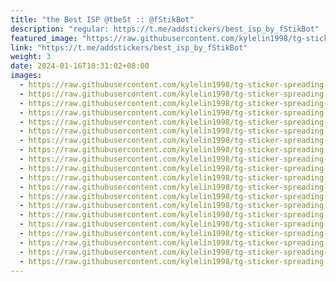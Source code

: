 ```yaml
---
title: "the Best ISP @tbe5t :: @fStikBot"
description: "regular: https://t.me/addstickers/best_isp_by_fStikBot"
featured_image: "https://raw.githubusercontent.com/kylelin1998/tg-sticker-spreading-worldwide-images/main/img/b8349d8d-4f4b-486c-a58d-eaa456598195.jpg"
link: "https://t.me/addstickers/best_isp_by_fStikBot"
weight: 3
date: 2024-01-16T18:31:02+08:00
images:
  - https://raw.githubusercontent.com/kylelin1998/tg-sticker-spreading-worldwide-images/main/img/b8349d8d-4f4b-486c-a58d-eaa456598195.jpg
  - https://raw.githubusercontent.com/kylelin1998/tg-sticker-spreading-worldwide-images/main/img/9f9f8b5e-8445-4d0e-a85e-68c40da1204d.jpg
  - https://raw.githubusercontent.com/kylelin1998/tg-sticker-spreading-worldwide-images/main/img/64273372-880e-463e-be5f-5f088537a1b4.jpg
  - https://raw.githubusercontent.com/kylelin1998/tg-sticker-spreading-worldwide-images/main/img/a00ba845-1cfa-4488-9abe-7948baaa25bb.jpg
  - https://raw.githubusercontent.com/kylelin1998/tg-sticker-spreading-worldwide-images/main/img/12d3ee4a-cacd-4775-9278-946d452f5bcc.jpg
  - https://raw.githubusercontent.com/kylelin1998/tg-sticker-spreading-worldwide-images/main/img/ed37c817-ddc2-42a8-9c65-c13ec2890b45.jpg
  - https://raw.githubusercontent.com/kylelin1998/tg-sticker-spreading-worldwide-images/main/img/8047f742-8bd4-4573-82a3-cc61fd176eca.jpg
  - https://raw.githubusercontent.com/kylelin1998/tg-sticker-spreading-worldwide-images/main/img/2f103e66-c2b4-4f71-a164-ac1fa9c9c9de.jpg
  - https://raw.githubusercontent.com/kylelin1998/tg-sticker-spreading-worldwide-images/main/img/50fab6e1-57ac-43bd-afda-19fe1cd68ba1.jpg
  - https://raw.githubusercontent.com/kylelin1998/tg-sticker-spreading-worldwide-images/main/img/2a4ff3a0-cb0c-4fdf-87d5-263b94b32858.jpg
  - https://raw.githubusercontent.com/kylelin1998/tg-sticker-spreading-worldwide-images/main/img/7990f7d4-13ea-4140-b5bb-e12070422bb5.jpg
  - https://raw.githubusercontent.com/kylelin1998/tg-sticker-spreading-worldwide-images/main/img/5d5a2506-f53e-46c5-8a78-754d9e9b521e.jpg
  - https://raw.githubusercontent.com/kylelin1998/tg-sticker-spreading-worldwide-images/main/img/37e4ec73-090b-44d8-938e-7b7169bd707b.jpg
  - https://raw.githubusercontent.com/kylelin1998/tg-sticker-spreading-worldwide-images/main/img/70be7f31-f274-44f3-86ab-c7920d636d0c.jpg
  - https://raw.githubusercontent.com/kylelin1998/tg-sticker-spreading-worldwide-images/main/img/27fcd6c5-ade9-496b-9434-543eac151dcd.jpg
  - https://raw.githubusercontent.com/kylelin1998/tg-sticker-spreading-worldwide-images/main/img/5e292b35-2933-444c-bd7a-d1da68ffd994.jpg
  - https://raw.githubusercontent.com/kylelin1998/tg-sticker-spreading-worldwide-images/main/img/689dfb06-1442-48dc-b47b-49cee42c3cee.jpg
  - https://raw.githubusercontent.com/kylelin1998/tg-sticker-spreading-worldwide-images/main/img/f83aad0e-cbbf-4210-bccd-6a15bcbf14c8.jpg
  - https://raw.githubusercontent.com/kylelin1998/tg-sticker-spreading-worldwide-images/main/img/da98ba1c-4d2d-4d18-bfea-e36408ab1412.jpg
  - https://raw.githubusercontent.com/kylelin1998/tg-sticker-spreading-worldwide-images/main/img/812a2d0f-7c25-4b2c-804a-7980d88ba45c.jpg
---
```

